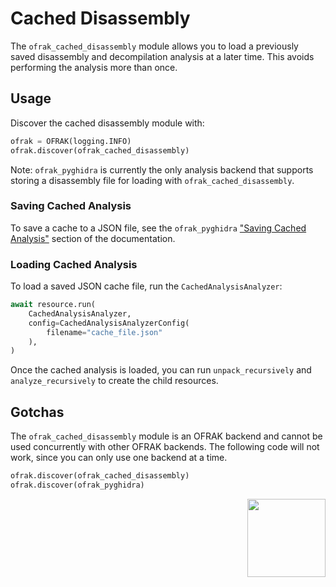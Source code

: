 # Cached Disassembly
The `ofrak_cached_disassembly` module allows you to load a previously saved disassembly and decompilation analysis at a later time. This avoids performing the analysis more than once. 

## Usage

Discover the cached disassembly module with:

```python
ofrak = OFRAK(logging.INFO)
ofrak.discover(ofrak_cached_disassembly)
```

Note: `ofrak_pyghidra` is currently the only analysis backend that supports storing a disassembly file for loading with `ofrak_cached_disassembly`.

### Saving Cached Analysis
To save a cache to a JSON file, see the `ofrak_pyghidra` ["Saving Cached Analysis"](./pyghidra.md#saving-cached-analysis) section of the documentation.

### Loading Cached Analysis

To load a saved JSON cache file, run the `CachedAnalysisAnalyzer`:

```python
await resource.run(
    CachedAnalysisAnalyzer,
    config=CachedAnalysisAnalyzerConfig(
        filename="cache_file.json"
    ),
)
```

Once the cached analysis is loaded, you can run `unpack_recursively` and `analyze_recursively` to create the child resources.

## Gotchas
The `ofrak_cached_disassembly` module is an OFRAK backend and cannot be used concurrently with other OFRAK backends. The following code will not work, since you can only use one backend at a time.

```python
ofrak.discover(ofrak_cached_disassembly)
ofrak.discover(ofrak_pyghidra)
```

<div align="right">
<img src="../../assets/square_01.png" width="125" height="125">
</div>
